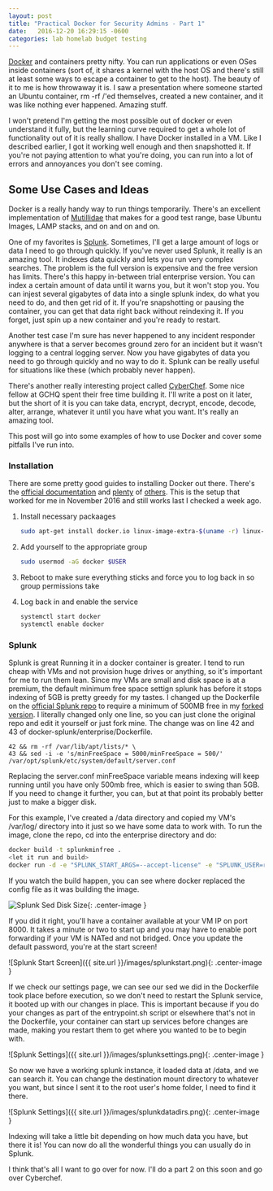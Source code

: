 ```yaml
---
layout: post
title: "Practical Docker for Security Admins - Part 1"
date:   2016-12-20 16:29:15 -0600
categories: lab homelab budget testing
---
```


[Docker](https://www.docker.com/) and containers pretty nifty.  You can run applications or even OSes inside containers (sort of, it shares a kernel with the host OS and there's still at least some ways to escape a container to get to the host). The beauty of it to me is how throwaway it is. I saw a presentation where someone started an Ubuntu container, rm -rf /'ed themselves, created a new container, and it was like nothing ever happened. Amazing stuff.  

I won't pretend I'm getting the most possible out of docker or even understand it fully, but the learning curve required to get a whole lot of functionality out of it is really shallow. I have Docker installed in a VM. Like I described earlier, I got it working well enough and then snapshotted it. If you're not paying attention to what you're doing, you can run into a lot of errors and annoyances you don't see coming. 

## Some Use Cases and Ideas

Docker is a really handy way to run things temporarily. There's an excellent implementation of [Mutillidae](https://github.com/citizen-stig/dockermutillidae) that makes for a good test range, base Ubuntu Images, LAMP stacks, and on and on and on. 

One of my favorites is [Splunk](https://www.splunk.com/). Sometimes, I'll get a large amount of logs or data I need to go through quickly. If you've never used Splunk, it really is an amazing tool. It indexes data quickly and lets you run very complex searches. The problem is the full version is expensive and the free version has limits. There's this happy in-between trial enterprise version. You can index a certain amount of data until it warns you, but it won't stop you. You can injest several gigabytes of data into a single splunk index, do what you need to do, and then get rid of it. If you're snapshotting or pausing the container, you can get that data right back without reindexing it. If you forget, just spin up a new container and you're ready to restart. 

Another test case I'm sure has never happened to any incident responder anywhere is that a server becomes ground zero for an incident but it wasn't logging to a central logging server. Now you have gigabytes of data you need to go through quickly and no way to do it. Splunk can be really useful for situations like these (which probably never happen).

There's another really interesting project called [CyberChef](https://github.com/gchq/CyberChef.git). Some nice fellow at GCHQ spent their free time building it. I'll write a post on it later, but the short of it is you can take data, encrypt, decrypt, encode, decode, alter, arrange, whatever it until you have what you want. It's really an amazing tool.  

This post will go into some examples of how to use Docker and cover some pitfalls I've run into.

### Installation

There are some pretty good guides to installing Docker out there. There's the [official documentation](https://docs.docker.com/engine/installation/linux/ubuntulinux/#/install-the-latest-version) and [plenty](https://www.digitalocean.com/community/tutorials/how-to-install-and-use-docker-on-ubuntu-16-04) of [others](https://www.howtoforge.com/tutorial/docker-installation-and-usage-on-ubuntu-16.04/). This is the setup that worked for me in November 2016 and still works last I checked a week ago. 

1. Install necessary packaages
  
   ~~~bash
   sudo apt-get install docker.io linux-image-extra-$(uname -r) linux-image-extra-virtual git
   ~~~

2. Add yourself to the appropriate group
   
   ~~~bash
   sudo usermod -aG docker $USER
   ~~~

3. Reboot to make sure everything sticks and force you to log back in so group permissions take

4. Log back in and enable the service
   
   ~~~bash
   systemctl start docker
   systemctl enable docker
   ~~~

### Splunk

Splunk is great Running it in a docker container is greater. I tend to run cheap with VMs and not provision huge drives or anything, so it's important for me to run them lean. Since my VMs are small and disk space is at a premium, the default minimum free space settign splunk has before it stops indexing of 5GB is pretty greedy for my tastes. I changed up the Dockerfile on the [official Splunk repo](https://github.com/splunk/docker-splunk) to require a minimum of 500MB free in my [forked version](https://github.com/remotephone/docker-splunk). I literally changed only one line, so you can just clone the original repo and edit it yourself or just fork mine. The change was on line 42 and 43 of docker-splunk/enterprise/Dockerfile.

~~~
42 && rm -rf /var/lib/apt/lists/* \
43 && sed -i -e 's/minFreeSpace = 5000/minFreeSpace = 500/' /var/opt/splunk/etc/system/default/server.conf
~~~

Replacing the server.conf minFreeSpace variable means indexing will keep running until you have only 500mb free, which is easier to swing than 5GB. If you need to change it further, you can, but at that point its probably better just to make a bigger disk. 

For this example, I've created a /data directory and copied my VM's /var/log/ directory into it just so we have some data to work with. To run the image, clone the repo, cd into the enterprise directory and do:

~~~bash    
docker build -t splunkminfree .
<let it run and build>
docker run -d -e "SPLUNK_START_ARGS=--accept-license" -e "SPLUNK_USER=root" -p "8000:8000"  -v /data:/root/ splunkminfree
~~~

If you watch the build happen, you can see where docker replaced the config file as it was building the image. 

![Splunk Sed Disk Size]({{site.url}}/images/splunksed.png){: .center-image }


If you did it right, you'll have a container available at your VM IP on port 8000. It takes a minute or two to start up and you may have to enable port forwarding if your VM is NATed and not bridged. Once you update the default password, you're at the start screen!

![Splunk Start Screen]({{ site.url }}/images/splunkstart.png){: .center-image }

 
If we check our settings page, we can see our sed we did in the Dockerfile took place before execution, so we don't need to restart the Splunk service, it booted up with our changes in place. This is important because if you do your changes as part of the entrypoint.sh script or elsewhere that's not in the Dockerfile, your container can start up services before changes are made, making you restart them to get where you wanted to be to begin with.

![Splunk Settings]({{ site.url }}/images/splunksettings.png){: .center-image }

So now we have a working splunk instance, it loaded data at /data, and we can search it. You can change the destination mount directory to whatever you want, but since I sent it to the root user's home folder, I need to find it  there. 

![Splunk Settings]({{ site.url }}/images/splunkdatadirs.png){: .center-image }

Indexing will take a little bit depending on how much data you have, but there it is! You can now do all the wonderful things you can usually do in Splunk.

I think that's all I want to go over for now. I'll do a part 2 on this soon and go over Cyberchef. 
